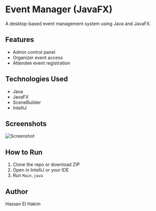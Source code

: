 # Event Manager (JavaFX)

A desktop-based event management system using Java and JavaFX.

## Features
- Admin control panel
- Organizer event access
- Attendee event registration

## Technologies Used
- Java
- JavaFX
- SceneBuilder
- IntelliJ

## Screenshots
![Screenshot](screenshots/ui.png)

## How to Run
1. Clone the repo or download ZIP
2. Open in IntelliJ or your IDE
3. Run `Main.java`

## Author
Hassan El Hakim
